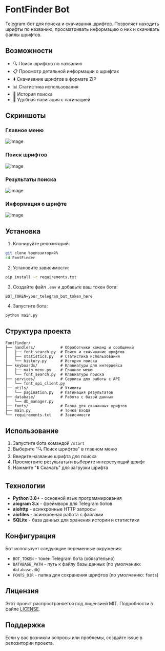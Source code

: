 ﻿# FontFinder Bot

Telegram-бот для поиска и скачивания шрифтов. Позволяет находить шрифты по названию, просматривать информацию о них и скачивать файлы шрифтов.

## Возможности

- 🔍 Поиск шрифтов по названию
- 📋 Просмотр детальной информации о шрифтах
- ⬇️ Скачивание шрифтов в формате ZIP
- 📊 Статистика использования
- 📝 История поиска
- 🎨 Удобная навигация с пагинацией

## Скриншоты

### Главное меню
![image](https://github.com/user-attachments/assets/5dab06e9-fa65-4f16-839b-70f1e2cb8770)


### Поиск шрифтов
![image](https://github.com/user-attachments/assets/895a95bd-78fb-4f68-b0a9-bbe2f399c981)


### Результаты поиска
![image](https://github.com/user-attachments/assets/7242e547-56ac-48b2-a4f0-865e058801d5)

### Информация о шрифте
![image](https://github.com/user-attachments/assets/f8ccdc1c-c109-489a-ba05-90e955faa9c4)


## Установка

1. Клонируйте репозиторий:
```bash
git clone %репозиторий%
cd FontFinder
```

2. Установите зависимости:
```bash
pip install -r requirements.txt
```

3. Создайте файл `.env` и добавьте ваш токен бота:
```env
BOT_TOKEN=your_telegram_bot_token_here
```

4. Запустите бота:
```bash
python main.py
```

## Структура проекта

```
FontFinder/
├── handlers/           # Обработчики команд и сообщений
│   ├── font_search.py  # Поиск и скачивание шрифтов
│   ├── statistics.py   # Статистика использования
│   └── history.py      # История поиска
├── keyboards/          # Клавиатуры для интерфейса
│   ├── main_menu.py    # Главное меню
│   └── font_search.py  # Клавиатуры поиска
├── services/           # Сервисы для работы с API
│   └── font_api_client.py
├── utils/              # Утилиты
│   └── pagination.py   # Пагинация результатов
├── database/           # Работа с базой данных
│   └── db_manager.py
├── fonts/              # Папка для скачанных шрифтов
├── main.py             # Точка входа
└── requirements.txt    # Зависимости
```

## Использование

1. Запустите бота командой `/start`
2. Выберите "🔍 Поиск шрифтов" в главном меню
3. Введите название шрифта для поиска
4. Просмотрите результаты и выберите интересующий шрифт
5. Нажмите "⬇️ Скачать" для загрузки шрифта

## Технологии

- **Python 3.8+** - основной язык программирования
- **aiogram 3.x** - фреймворк для Telegram ботов
- **aiohttp** - асинхронные HTTP запросы
- **aiofiles** - асинхронная работа с файлами
- **SQLite** - база данных для хранения истории и статистики

## Конфигурация

Бот использует следующие переменные окружения:

- `BOT_TOKEN` - токен Telegram бота (обязательно)
- `DATABASE_PATH` - путь к файлу базы данных (по умолчанию: `database.db`)
- `FONTS_DIR` - папка для сохранения шрифтов (по умолчанию: `fonts`)

## Лицензия

Этот проект распространяется под лицензией MIT. Подробности в файле [LICENSE](LICENSE).

## Поддержка

Если у вас возникли вопросы или проблемы, создайте issue в репозитории проекта.

